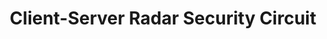 ---
layout: page
title: Client-Server Radar Security Circuit
description: Protects against intruders using 5.8GHz radar and IoT connectivity.
img: assets/img/radarsecurity.jpg
importance: 2
category: academic
related_publications: false
---